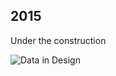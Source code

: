 ## 2015

Under the construction

![Data in Design](https://namjulee.github.io/njs-lab-public/project/2015-mechanical-turk-street-event/2015-mechanical-turk-street-event.jpg)
